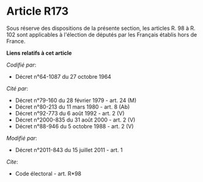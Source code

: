 # Article R173

Sous réserve des dispositions de la présente section, les articles R. 98 à R. 102 sont applicables à l'élection de députés
par les Français établis hors de France.

**Liens relatifs à cet article**

_Codifié par_:

  - Décret n°64-1087 du 27 octobre 1964

_Cité par_:

  - Décret n°79-160 du 28 février 1979 - art. 24 (M)
  - Décret n°80-213 du 11 mars 1980 - art. 8 (Ab)
  - Décret n°92-773 du 6 août 1992 - art. 2 (V)
  - Décret n°2000-835 du 31 août 2000 - art. 2 (V)
  - Décret n°88-946 du 5 octobre 1988 - art. 2 (V)

_Modifié par_:

  - Décret n°2011-843 du 15 juillet 2011 - art. 1

_Cite_:

  - Code électoral - art. R*98
